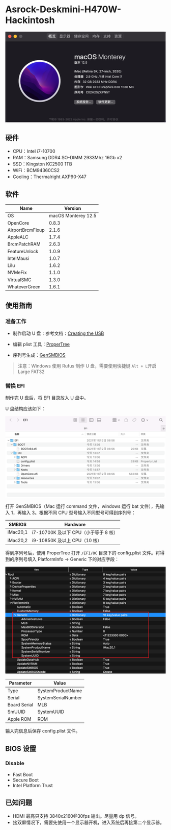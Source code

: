# Asrock-Deskmini-H470W-Hackintosh

![](./Pics/AboutMac.png)

## 硬件

- CPU：Intel i7-10700
- RAM：Samsung DDR4 SO-DIMM 2933Mhz 16Gb x2
- SSD：Kingston KC2500 1TB
- WiFi：BCM94360CS2
- Cooling：Thermalright AXP90-X47

## 软件

| Name             | Version             |
| ---------------- | ------------------- |
| OS               | macOS Monterey 12.5 |
| OpenCore         | 0.8.3               |
| AirportBrcmFixup | 2.1.6               |
| AppleALC         | 1.7.4               |
| BrcmPatchRAM     | 2.6.3               |
| FeatureUnlock    | 1.0.9               |
| IntelMausi       | 1.0.7               |
| Lilu             | 1.6.2               |
| NVMeFix          | 1.1.0               |
| VirtualSMC       | 1.3.0               |
| WhateverGreen    | 1.6.1               |

## 使用指南

### 准备工作

- 制作启动 U 盘：参考文档：[Creating the USB](https://dortania.github.io/OpenCore-Install-Guide/installer-guide/)

- 编辑 plist 工具：[ProperTree](https://github.com/corpnewt/ProperTree)
- 序列号生成：[GenSMBIOS](https://github.com/corpnewt/GenSMBIOS)

> 注意：Windows 使用 Rufus 制作 U 盘，需要使用快捷键 `Alt + L`开启 Large FAT32

### 替换 EFI

制作完 U 盘后，将 EFI 目录放入 U 盘中。

U 盘结构应该如下：

![](./Pics/USBstructure.png)

打开 GenSMBIOS（Mac 运行 command 文件，windows 运行 bat 文件），先输入 1，再输入 3。根据不同 CPU 型号输入不同型号可得到序列号：

| SMBIOS   | Hardware                              |
| -------- | ------------------------------------- |
| iMac20,1 | i7-10700K 及以下 CPU（小于等于 8 核） |
| iMac20,2 | i9-10850K 及以上 CPU（10 核）         |

得到序列号后，使用 ProperTree 打开 `/EFI/OC` 目录下的 config.plist 文件。将得到的序列号填入 PlatformInfo -> Generic 下的对应字段：

![](./Pics/PlatformInfo.png)

| Parameter    | Value              |
| ------------ | ------------------ |
| Type         | SystemProductName  |
| Serial       | SystemSerialNumber |
| Board Serial | MLB                |
| SmUUID       | SystemUUID         |
| Apple ROM    | ROM                |

输入完信息后保存 config.plist 文件。

## BIOS 设置

### Disable

- Fast Boot
- Secure Boot
- Intel  Platform Trust

## 已知问题

- HDMI 最高只支持 3840x2160@30fps 输出。尽量用 dp 信号。
- 接双屏情况下，需要先使用一个显示器开机，进入系统后再接第二个显示器。

